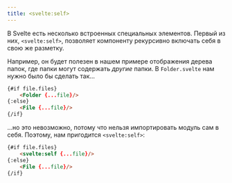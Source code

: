 ```yaml
---
title: <svelte:self>
---
```


В Svelte есть несколько встроенных специальных элементов. Первый из них,
`<svelte:self>`, позволяет компоненту рекурсивно включать себя в свою же
разметку.

Например, он будет полезен в нашем примере отображения дерева папок, где папки
могут содержать _другие_ папки. В `Folder.svelte` нам нужно было бы сделать
так...

```html
{#if file.files}
	<Folder {...file}/>
{:else}
	<File {...file}/>
{/if}
```

...но это невозможно, потому что нельзя импортировать модуль сам в себя.
Поэтому, нам пригодится `<svelte:self>`:

```html
{#if file.files}
	<svelte:self {...file}/>
{:else}
	<File {...file}/>
{/if}
```
